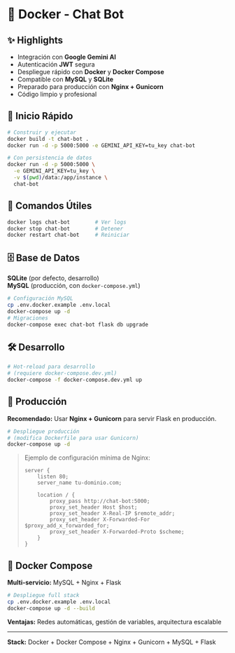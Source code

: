 # 🐳 Docker - Chat Bot

## ✨ Highlights
- Integración con **Google Gemini AI**
- Autenticación **JWT** segura
- Despliegue rápido con **Docker** y **Docker Compose**
- Compatible con **MySQL** y **SQLite**
- Preparado para producción con **Nginx + Gunicorn**
- Código limpio y profesional

## 🚀 Inicio Rápido

```bash
# Construir y ejecutar
docker build -t chat-bot .
docker run -d -p 5000:5000 -e GEMINI_API_KEY=tu_key chat-bot

# Con persistencia de datos
docker run -d -p 5000:5000 \
  -e GEMINI_API_KEY=tu_key \
  -v $(pwd)/data:/app/instance \
  chat-bot
```

## 🔧 Comandos Útiles

```bash
docker logs chat-bot        # Ver logs
docker stop chat-bot        # Detener
docker restart chat-bot     # Reiniciar
```

## 🗄️ Base de Datos

**SQLite** (por defecto, desarrollo)  
**MySQL** (producción, con `docker-compose.yml`)

```bash
# Configuración MySQL
cp .env.docker.example .env.local
docker-compose up -d
# Migraciones
docker-compose exec chat-bot flask db upgrade
```

## 🛠️ Desarrollo

```bash
# Hot-reload para desarrollo
# (requiere docker-compose.dev.yml)
docker-compose -f docker-compose.dev.yml up
```

## 🚀 Producción

**Recomendado:** Usar **Nginx + Gunicorn** para servir Flask en producción.

```bash
# Despliegue producción
# (modifica Dockerfile para usar Gunicorn)
docker-compose up -d
```

> Ejemplo de configuración mínima de Nginx:
>
> ```nginx
> server {
>     listen 80;
>     server_name tu-dominio.com;
> 
>     location / {
>         proxy_pass http://chat-bot:5000;
>         proxy_set_header Host $host;
>         proxy_set_header X-Real-IP $remote_addr;
>         proxy_set_header X-Forwarded-For $proxy_add_x_forwarded_for;
>         proxy_set_header X-Forwarded-Proto $scheme;
>     }
> }

## 🔧 Docker Compose

**Multi-servicio:** MySQL + Nginx + Flask

```bash
# Despliegue full stack
cp .env.docker.example .env.local
docker-compose up -d --build
```

**Ventajas:** Redes automáticas, gestión de variables, arquitectura escalable

---

**Stack:** Docker + Docker Compose + Nginx + Gunicorn + MySQL + Flask